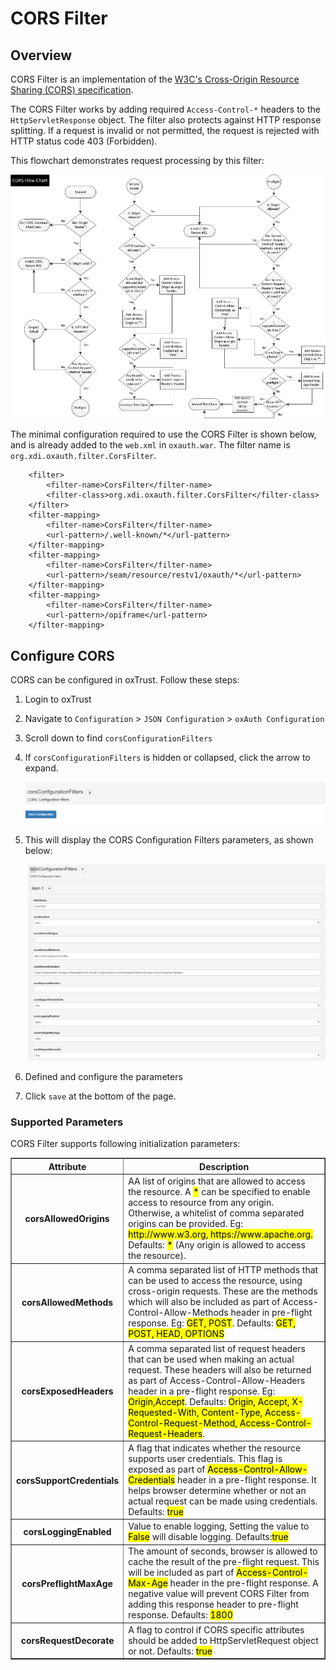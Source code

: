 # CORS Filter 

## Overview

CORS Filter is an implementation of the [W3C's Cross-Origin Resource Sharing (CORS) specification](http://www.w3.org/TR/cors/).

The CORS Filter works by adding required `Access-Control-*` headers to the `HttpServletResponse` object. The filter also protects against HTTP response splitting. If a request is invalid or not permitted, the request is rejected with HTTP status code 403 (Forbidden). 

This flowchart demonstrates request processing by this filter:

![flowchart](../img/admin-guide/cors/cors-flowchart.png) 

The minimal configuration required to use the CORS Filter is shown below, and is already added to the `web.xml` in `oxauth.war`. The filter name is `org.xdi.oxauth.filter.CorsFilter`.

```
    <filter>
        <filter-name>CorsFilter</filter-name>
        <filter-class>org.xdi.oxauth.filter.CorsFilter</filter-class>
    </filter>
    <filter-mapping>
        <filter-name>CorsFilter</filter-name>
        <url-pattern>/.well-known/*</url-pattern>
    </filter-mapping>
    <filter-mapping>
        <filter-name>CorsFilter</filter-name>
        <url-pattern>/seam/resource/restv1/oxauth/*</url-pattern>
    </filter-mapping>
    <filter-mapping>
        <filter-name>CorsFilter</filter-name>
        <url-pattern>/opiframe</url-pattern>
    </filter-mapping>
```

## Configure CORS

CORS can be configured in oxTrust. Follow these steps: 

1. Login to oxTrust
1. Navigate to `Configuration` > `JSON Configuration` > `oxAuth Configuration`
1. Scroll down to find `corsConfigurationFilters`
1. If `corsConfigurationFilters` is hidden or collapsed, click the arrow to expand.

    ![cors enable](../img/admin-guide/cors/cors-enable.png)

1. This will display the CORS Configuration Filters parameters, as shown below:

    ![cors](../img/admin-guide/cors/cors.png)

1. Defined and configure the parameters
1. Click `save` at the bottom of the page.

### Supported Parameters

CORS Filter supports following initialization parameters:

<table border="1">
        <tr>
            <th>Attribute</th>
            <th>Description</th>
        </tr>
        <tr>
            <th>corsAllowedOrigins</th>
            <td>AA list of origins that are allowed to access the resource. 
            A <mark>*</mark> can be specified to enable access to resource from any origin. 
            Otherwise, a whitelist of comma separated origins can be provided. 
            Eg:  <mark>http://www.w3.org, https://www.apache.org. </mark>
            Defaults: <mark>*</mark> (Any origin is allowed to access the resource).</td>
        </tr>
        <tr>
            <th>corsAllowedMethods</th>
            <td>A comma separated list of HTTP methods that can be used to 
            access the resource, using cross-origin requests. These are the methods which will 
            also be included as part of Access-Control-Allow-Methods header in pre-flight response. 
            Eg: <mark>GET, POST</mark>. Defaults: <mark>GET, POST, HEAD, OPTIONS</mark></td>
        </tr>
        <tr>
            <th>corsExposedHeaders</th>
            <td>A comma separated list of request headers that can be used when making an actual request. 
            These headers will also be returned as part of Access-Control-Allow-Headers header in a 
            pre-flight response. Eg: <mark>Origin,Accept</mark>. Defaults: <mark>Origin, Accept, X-Requested-With, 
            Content-Type, Access-Control-Request-Method, Access-Control-Request-Headers</mark>.</td>
        </tr>
        <tr>
            <th>corsSupportCredentials</th>
            <td>A flag that indicates whether the resource supports user credentials. 
            This flag is exposed as part of <mark>Access-Control-Allow-Credentials</mark> header in a 
            pre-flight response. It helps browser determine whether or not an actual request 
            can be made using credentials. Defaults: <mark>true</mark></td>
        </tr>
        <tr>
            <th>corsLoggingEnabled</th>
            <td>Value to enable logging, Setting the value to <mark>False</mark> will disable logging. Defaults:<mark>true</mark></td>
        </tr>
        <tr>
            <th>corsPreflightMaxAge</th>
            <td>The amount of seconds, browser is allowed to cache the 
            result of the pre-flight request. This will be included as part of 
            <mark>Access-Control-Max-Age</mark> header in the pre-flight response. A negative value will 
            prevent CORS Filter from adding this response header to pre-flight response. Defaults: <mark>1800</mark></td>
        </tr>
        <tr>
            <th>corsRequestDecorate</th>
            <td>A flag to control if CORS specific attributes should be added 
            to HttpServletRequest object or not. Defaults: <mark>true</mark></td>
        </tr>
</table>
